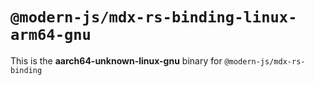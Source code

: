 # `@modern-js/mdx-rs-binding-linux-arm64-gnu`

This is the **aarch64-unknown-linux-gnu** binary for `@modern-js/mdx-rs-binding`
